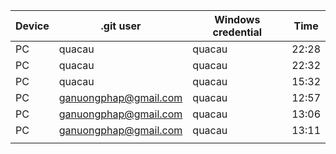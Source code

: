 | Device | .git user             | Windows credential | Time  |
| ------ | --------------------- | ------------------ | ----- |
| PC     | quacau                | quacau             | 22:28 |
| PC     | quacau                | quacau             | 22:32 |
| PC     | quacau                | quacau             | 15:32 |
| PC     | ganuongphap@gmail.com | quacau             | 12:57 |
| PC     | ganuongphap@gmail.com | quacau             | 13:06 |
| PC     | ganuongphap@gmail.com | quacau             | 13:11 |
|        |                       |                    |       |
